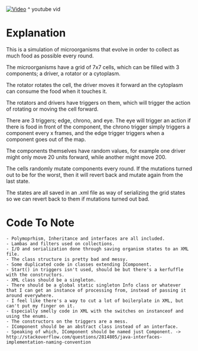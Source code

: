[![Video](http://img.youtube.com/vi/7j_amXT9Hwc/0.jpg)](https://www.youtube.com/watch?v=7j_amXT9Hwc)
^ youtube vid

# Explanation
This is a simulation of microorganisms that evolve in order to collect as much food as possible every round.

The microorganisms have a grid of 7x7 cells, which can be filled with 3 components; a driver, a rotator or a cytoplasm.

The rotator rotates the cell, the driver moves it forward an the cytoplasm can consume the food when it touches it.

The rotators and drivers have triggers on them, which will trigger the action of rotating or moving the cell forward.

There are 3 triggers; edge, chrono, and eye. The eye will trigger an action if there is food in front of the component, the chrono trigger simply triggers a component every x frames, and the edge trigger triggers when a component goes out of the map.

The components themselves have random values, for example one driver might only move 20 units forward, while another might move 200.


The cells randomly mutate components every round. If the mutations turned out to be for the worst, then it will revert back and mutate again from the last state.

The states are all saved in an .xml file as way of serializing the grid states so we can revert back to them if mutations turned out bad.

# Code To Note
    - Polymoprhism, Inheritance and interfaces are all included.
    - Lambas and filters used on collections.
    - I/O and serialization done through saving organism states to an XML file.
    - The class structure is pretty bad and messy.
    - Some duplicated code in classes extending IComponent.
    - Start() in triggers isn't used, should be but there's a kerfuffle with the constructors.
    - XML class should be a singleton.
    - There should be a global static singleton Info class or whatever that I can get an instance of processing from, instead of passing it around everywhere.
    - I feel like there's a way to cut a lot of boilerplate in XML, but can't put my finger on it.
    - Especially smelly code in XML with the switches on instanceof and using the enums.
    - The constructors on the triggers are a mess.
    - IComponent should be an abstract class instead of an interface.
    - Speaking of which, IComponent should be named just Component. -> http://stackoverflow.com/questions/2814805/java-interfaces-implementation-naming-convention
